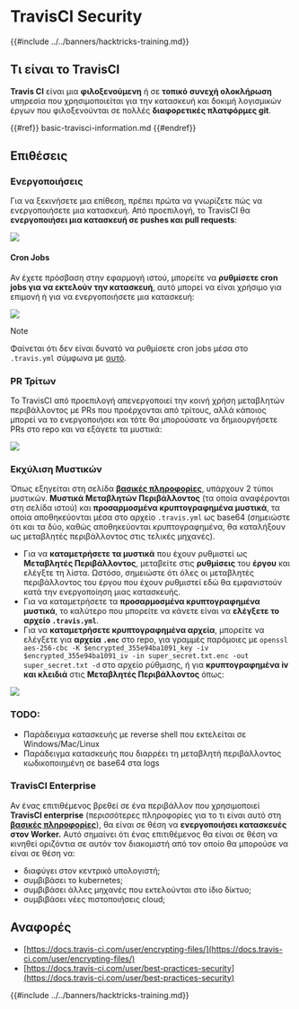 # TravisCI Security

{{#include ../../banners/hacktricks-training.md}}

## Τι είναι το TravisCI

**Travis CI** είναι μια **φιλοξενούμενη** ή σε **τοπικό** **συνεχή ολοκλήρωση** υπηρεσία που χρησιμοποιείται για την κατασκευή και δοκιμή λογισμικών έργων που φιλοξενούνται σε πολλές **διαφορετικές πλατφόρμες git**.

{{#ref}}
basic-travisci-information.md
{{#endref}}

## Επιθέσεις

### Ενεργοποιήσεις

Για να ξεκινήσετε μια επίθεση, πρέπει πρώτα να γνωρίζετε πώς να ενεργοποιήσετε μια κατασκευή. Από προεπιλογή, το TravisCI θα **ενεργοποιήσει μια κατασκευή σε pushes και pull requests**:

![](<../../images/image (145).png>)

#### Cron Jobs

Αν έχετε πρόσβαση στην εφαρμογή ιστού, μπορείτε να **ρυθμίσετε cron jobs για να εκτελούν την κατασκευή**, αυτό μπορεί να είναι χρήσιμο για επιμονή ή για να ενεργοποιήσετε μια κατασκευή:

![](<../../images/image (243).png>)

> [!NOTE]
> Φαίνεται ότι δεν είναι δυνατό να ρυθμίσετε cron jobs μέσα στο `.travis.yml` σύμφωνα με [αυτό](https://github.com/travis-ci/travis-ci/issues/9162).

### PR Τρίτων

Το TravisCI από προεπιλογή απενεργοποιεί την κοινή χρήση μεταβλητών περιβάλλοντος με PRs που προέρχονται από τρίτους, αλλά κάποιος μπορεί να το ενεργοποιήσει και τότε θα μπορούσατε να δημιουργήσετε PRs στο repo και να εξάγετε τα μυστικά:

![](<../../images/image (208).png>)

### Εκχύλιση Μυστικών

Όπως εξηγείται στη σελίδα [**βασικές πληροφορίες**](basic-travisci-information.md), υπάρχουν 2 τύποι μυστικών. **Μυστικά Μεταβλητών Περιβάλλοντος** (τα οποία αναφέρονται στη σελίδα ιστού) και **προσαρμοσμένα κρυπτογραφημένα μυστικά**, τα οποία αποθηκεύονται μέσα στο αρχείο `.travis.yml` ως base64 (σημειώστε ότι και τα δύο, καθώς αποθηκεύονται κρυπτογραφημένα, θα καταλήξουν ως μεταβλητές περιβάλλοντος στις τελικές μηχανές).

- Για να **καταμετρήσετε τα μυστικά** που έχουν ρυθμιστεί ως **Μεταβλητές Περιβάλλοντος**, μεταβείτε στις **ρυθμίσεις** του **έργου** και ελέγξτε τη λίστα. Ωστόσο, σημειώστε ότι όλες οι μεταβλητές περιβάλλοντος του έργου που έχουν ρυθμιστεί εδώ θα εμφανιστούν κατά την ενεργοποίηση μιας κατασκευής.
- Για να καταμετρήσετε τα **προσαρμοσμένα κρυπτογραφημένα μυστικά**, το καλύτερο που μπορείτε να κάνετε είναι να **ελέγξετε το αρχείο `.travis.yml`**.
- Για να **καταμετρήσετε κρυπτογραφημένα αρχεία**, μπορείτε να ελέγξετε για **αρχεία `.enc`** στο repo, για γραμμές παρόμοιες με `openssl aes-256-cbc -K $encrypted_355e94ba1091_key -iv $encrypted_355e94ba1091_iv -in super_secret.txt.enc -out super_secret.txt -d` στο αρχείο ρύθμισης, ή για **κρυπτογραφημένα iv και κλειδιά** στις **Μεταβλητές Περιβάλλοντος** όπως:

![](<../../images/image (81).png>)

### TODO:

- Παράδειγμα κατασκευής με reverse shell που εκτελείται σε Windows/Mac/Linux
- Παράδειγμα κατασκευής που διαρρέει τη μεταβλητή περιβάλλοντος κωδικοποιημένη σε base64 στα logs

### TravisCI Enterprise

Αν ένας επιτιθέμενος βρεθεί σε ένα περιβάλλον που χρησιμοποιεί **TravisCI enterprise** (περισσότερες πληροφορίες για το τι είναι αυτό στη [**βασικές πληροφορίες**](basic-travisci-information.md#travisci-enterprise)), θα είναι σε θέση να **ενεργοποιήσει κατασκευές στον Worker.** Αυτό σημαίνει ότι ένας επιτιθέμενος θα είναι σε θέση να κινηθεί οριζόντια σε αυτόν τον διακομιστή από τον οποίο θα μπορούσε να είναι σε θέση να:

- διαφύγει στον κεντρικό υπολογιστή;
- συμβιβάσει το kubernetes;
- συμβιβάσει άλλες μηχανές που εκτελούνται στο ίδιο δίκτυο;
- συμβιβάσει νέες πιστοποιήσεις cloud;

## Αναφορές

- [https://docs.travis-ci.com/user/encrypting-files/](https://docs.travis-ci.com/user/encrypting-files/)
- [https://docs.travis-ci.com/user/best-practices-security](https://docs.travis-ci.com/user/best-practices-security)

{{#include ../../banners/hacktricks-training.md}}
